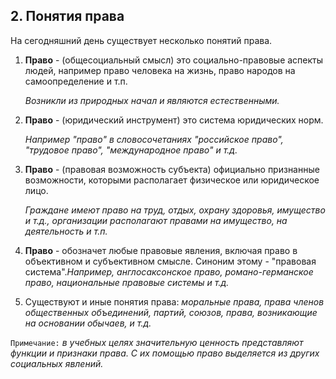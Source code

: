 ## 2. Понятия права

На сегодняшний день существует несколько понятий права.

1. **Право** - (общесоциальный смысл) это социально-правовые аспекты людей, например право человека на жизнь, право народов на самоопределение и т.п.

   *Возникли из природных начал и являются естественными.*

2. **Право** - (юридический инструмент) это система юридических норм.

   *Например "право" в словосочетаниях "российское право", "трудовое право", "международное право" и т.д.*

3. **Право** - (правовая возможность субъекта) официально признанные возможности, которыми располагает физическое или юридическое лицо.

   *Граждане имеют право на труд, отдых, охрану здоровья, имущество и т.д., организации располагают правами на имущество, на деятельность и т.п.*

4. **Право** - обозначет любые правовые явления, включая право в объективном и субъективном смысле. Синоним этому - "правовая система".*Например, англосаксонское право, романо-германское право, национальные правовые системы и т.д.*

5. Существуют и иные понятия права: *моральные права, права членов общественных объединений, партий, союзов, права, возникающие на основании обычаев, и т.д.*

`Примечание:` *в учебных целях значительную ценность представляют функции и признаки права. С их помощью право выделяется из других социальных явлений.*